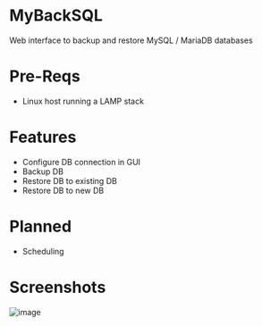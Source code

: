 # MyBackSQL
Web interface to backup and restore MySQL / MariaDB databases

# Pre-Reqs
* Linux host running a LAMP stack

# Features
* Configure DB connection in GUI
* Backup DB
* Restore DB to existing DB
* Restore DB to new DB

# Planned
* Scheduling


# Screenshots

![image](https://github.com/user-attachments/assets/3dad207a-49bb-427d-a297-682cd1207548)

